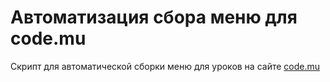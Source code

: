 <h1>Автоматизация сбора меню для code.mu</h1>
<p>Скрипт для автоматической сборки меню для уроков на сайте <a href="http://code.mu/">code.mu</a></p>
